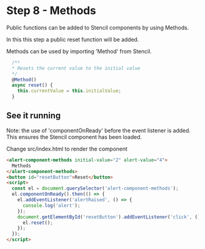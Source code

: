 # Step 8 - Methods

Public functions can be added to Stencil components by using Methods.

In this this step a public reset function will be added.

Methods can be used by importing 'Method' from Stencil.

```jsx
  /**
  * Resets the current value to the initial value
  */
  @Method()
  async reset() {
    this.currentValue = this.initialValue;
  }
```

## See it running

Note: the use of 'componentOnReady' before the event listener is added. This ensures the Stencil component has been loaded.

Change src/index.html to render the component

```html
<alert-component-methods initial-value="2" alert-value="4">
  Methods
</alert-component-methods>
<button id="resetButton">Reset</button>
<script>
  const el = document.querySelector('alert-component-methods');
  el.componentOnReady().then(() => {
    el.addEventListener('alertRaised', () => {
      console.log('alert');
    });
    document.getElementById('resetButton').addEventListener('click', () => {
      el.reset();
    });
  });
</script>
```
